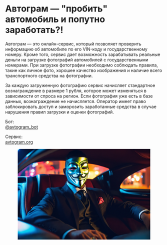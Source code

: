 # Автограм — "пробить" автомобиль и попутно заработать?!

Автограм — это онлайн-сервис, который позволяет проверить информацию об автомобиле по его VIN-коду и государственному номеру. Кроме того, сервис дает возможность зарабатывать реальные деньги на загрузке фотографий автомобилей с государственными номерами. При загрузке фотографии необходимо соблюдать правила, такие как личное фото, хорошее качество изображения и наличие всего транспортного средства на фотографии.

За каждую загруженную фотографию сервис начисляет стандартное вознаграждение в размере 1 рубля, которое может изменяться в зависимости от спроса на регион. Если фотография уже есть в базе данных, вознаграждение не начисляется. Оператор имеет право заблокировать доступ и заморозить заработанные средства в случае нарушения правил загрузки и оценки фотографий.

Бот:\
[@avtogram\_bot](https://t.me/ABTOGRAMBOT?start=1385244490)

Сервис:\
[avtogram.org](http://avtogram.org/)

<figure><img src=".gitbook/assets/auto.webp" alt=""><figcaption></figcaption></figure>
